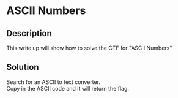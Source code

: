 # ASCII Numbers

## Description
This write up will show how to solve the CTF for "ASCII Numbers"

## Solution
Search for an ASCII to text converter.</br>
Copy in the ASCII code and it will return the flag.
